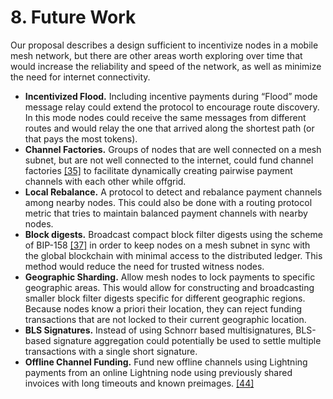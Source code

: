 # 8. Future Work

Our proposal describes a design sufficient to incentivize nodes in a mobile mesh network, but there are other areas worth exploring over time that would increase the reliability and speed of the network, as well as minimize the need for internet connectivity.

* **Incentivized Flood.** Including incentive payments during “Flood” mode message relay could extend the protocol to encourage route discovery. In this mode nodes could receive the same messages from different routes and would relay the one that arrived along the shortest path \(or that pays the most tokens\).
* **Channel Factories.** Groups of nodes that are well connected on a mesh subnet, but are not well connected to the internet, could fund channel factories [\[35\]]() to facilitate dynamically creating pairwise payment channels with each other while offgrid.
* **Local Rebalance.** A protocol to detect and rebalance payment channels among nearby nodes. This could also be done with a routing protocol metric that tries to maintain balanced payment channels with nearby nodes.
* **Block digests.** Broadcast compact block filter digests using the scheme of BIP-158 [\[37\]]() in order to keep nodes on a mesh subnet in sync with the global blockchain with minimal access to the distributed ledger. This method would reduce the need for trusted witness nodes.
* **Geographic Sharding.** Allow mesh nodes to lock payments to specific geographic areas. This would allow for constructing and broadcasting smaller block filter digests specific for different geographic regions. Because nodes know a priori their location, they can reject funding transactions that are not locked to their current geographic location.
* **BLS Signatures.** Instead of using Schnorr based multisignatures, BLS-based signature aggregation could potentially be used to settle multiple transactions with a single short signature.
* **Offline Channel Funding.** Fund new offline channels using Lightning payments from an online Lightning node using previously shared invoices with long timeouts and known preimages. [\[44\]]()

